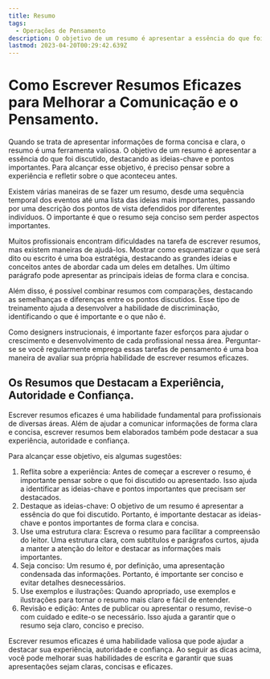 ```yaml
---
title: Resumo
tags:
  - Operações de Pensamento
description: O objetivo de um resumo é apresentar a essência do que foi discutido, destacando as ideias-chave e pontos importantes.
lastmod: 2023-04-20T00:29:42.639Z
---
```


# Como Escrever Resumos Eficazes para Melhorar a Comunicação e o Pensamento.

Quando se trata de apresentar informações de forma concisa e clara, o resumo é uma ferramenta valiosa. O objetivo de um resumo é apresentar a essência do que foi discutido, destacando as ideias-chave e pontos importantes. Para alcançar esse objetivo, é preciso pensar sobre a experiência e refletir sobre o que aconteceu antes.

Existem várias maneiras de se fazer um resumo, desde uma sequência temporal dos eventos até uma lista das ideias mais importantes, passando por uma descrição dos pontos de vista defendidos por diferentes indivíduos. O importante é que o resumo seja conciso sem perder aspectos importantes.

Muitos profissionais encontram dificuldades na tarefa de escrever resumos, mas existem maneiras de ajudá-los. Mostrar como esquematizar o que será dito ou escrito é uma boa estratégia, destacando as grandes ideias e conceitos antes de abordar cada um deles em detalhes. Um último parágrafo pode apresentar as principais ideias de forma clara e concisa.

Além disso, é possível combinar resumos com comparações, destacando as semelhanças e diferenças entre os pontos discutidos. Esse tipo de treinamento ajuda a desenvolver a habilidade de discriminação, identificando o que é importante e o que não é.

Como designers instrucionais, é importante fazer esforços para ajudar o crescimento e desenvolvimento de cada profissional nessa área. Perguntar-se se você regularmente emprega essas tarefas de pensamento é uma boa maneira de avaliar sua própria habilidade de escrever resumos eficazes.

## Os Resumos que Destacam a Experiência, Autoridade e Confiança.

Escrever resumos eficazes é uma habilidade fundamental para profissionais de diversas áreas. Além de ajudar a comunicar informações de forma clara e concisa, escrever resumos bem elaborados também pode destacar a sua experiência, autoridade e confiança.

Para alcançar esse objetivo, eis algumas sugestões:

1.  Reflita sobre a experiência: Antes de começar a escrever o resumo, é importante pensar sobre o que foi discutido ou apresentado. Isso ajuda a identificar as ideias-chave e pontos importantes que precisam ser destacados.
2.  Destaque as ideias-chave: O objetivo de um resumo é apresentar a essência do que foi discutido. Portanto, é importante destacar as ideias-chave e pontos importantes de forma clara e concisa.    
3.  Use uma estrutura clara: Escreva o resumo para facilitar a compreensão do leitor. Uma estrutura clara, com subtítulos e parágrafos curtos, ajuda a manter a atenção do leitor e destacar as informações mais importantes.    
4.  Seja conciso: Um resumo é, por definição, uma apresentação condensada das informações. Portanto, é importante ser conciso e evitar detalhes desnecessários.    
5.  Use exemplos e ilustrações: Quando apropriado, use exemplos e ilustrações para tornar o resumo mais claro e fácil de entender.    
6.  Revisão e edição: Antes de publicar ou apresentar o resumo, revise-o com cuidado e edite-o se necessário. Isso ajuda a garantir que o resumo seja claro, conciso e preciso.    

Escrever resumos eficazes é uma habilidade valiosa que pode ajudar a destacar sua experiência, autoridade e confiança. Ao seguir as dicas acima, você pode melhorar suas habilidades de escrita e garantir que suas apresentações sejam claras, concisas e eficazes.
